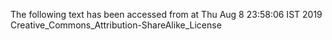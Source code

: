 The following text has been accessed from at Thu Aug 8 23:58:06 IST 2019
Creative_Commons_Attribution-ShareAlike_License
